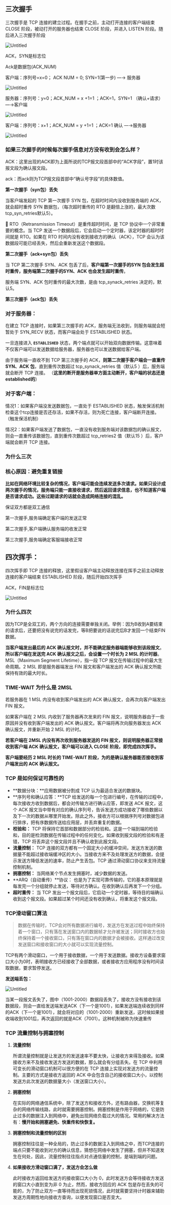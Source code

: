 

## 三次握手

三次握手是 TCP 连接的建立过程。在握手之前，主动打开连接的客户端结束 CLOSE 阶段，被动打开的服务器也结束 CLOSE 阶段，并进入 LISTEN 阶段。随后进入三次握手阶段

![Untitled](Untitled%205.jpeg)

ACK，SYN是标志位

Ack是数据包(ACK_NUM)

客户端：序列号=x=0； ACK NUM = 0; SYN=1(第一步)  —→ 服务器

![Untitled](Untitled%2025.png)

服务器：序列号：y=0；ACK_NUM = x +1=1 ；ACK=1，SYN=1 （确认+请求） —→客户端

![Untitled](Untitled%2026.png)

客户端：序列号：x+1；ACK_NUM = y +1=1 ；ACK=1 确认 —→服务器

![Untitled](Untitled%2027.png)

### 如果三次握手的时候每次握手信息对方没有收到会怎么样？

ACK：这里出现的ACK即为上面所说的TCP报文段首部中的“ACK字段”，置1时该报文段为确认报文段。

ack：而ack则为TCP报文段首部中“确认号字段”的具体数值。

**第一次握手（syn包）丢失**

当客户端发起的 TCP 第一次握手 SYN 包，在超时时间内没收到服务端的 ACK，就会超时重传 SYN 数据包，（每次超时重传的 RTO 是翻倍上涨的，最大次数tcp_syn_retries默认5）。

<aside>
🚧 RTO（Retransmission Timeout）是重传超时时间，是 TCP 协议中一个非常重要的概念。当 TCP 发送一个数据段后，它会启动一个定时器，该定时器的超时时间就是 RTO。如果在 RTO 时间内没有收到接收方的确认（ACK），TCP 会认为该数据段可能已经丢失，然后会重新发送这个数据段。

</aside>

**第二次握手（ack+syn包）丢失**

当 TCP 第二次握手 SYN、ACK 包丢了后，**客户端第一次握手的SYN 包会发生超时重传，服务端第二次握手的SYN、ACK 也会发生超时重传**。

服务端 SYN、ACK 包时重传的最大次数，是由 tcp_synack_retries 决定的，默认5。

**第三次握手（ack包）丢失**

### 对于服务器：

在建立 TCP 连接时，如果第三次握手的 ACK，服务端无法收到，则服务端就会短暂处于 SYN_RECV 状态，而客户端会处于 ESTABLISHED 状态。

一旦连接进入 **`ESTABLISHED`** 状态，两个端点就可以开始双向数据传输。这意味着不仅客户端可以发送数据给服务器，服务器也可以发送数据给客户端。

由于服务端一直收不到 TCP 第三次握手的 ACK，**则第二次握手客户端会一直重传 SYN、ACK 包**，直到重传次数超过 tcp_synack_retries 值（默认5 ）后，服务端就会断开 TCP 连接。 （**这里的断开是服务器单方面主动断开，客户端的状态还是established的**）

### 对于客户端：

情况1：如果客户端没发送数据包，一直处于 ESTABLISHED 状态，触发保活机制检查这个tcp连接是否还存活，如果不存活，则为死亡连接，客户端断开连接。 （触发保活机制）

情况2：如果客户端发送了数据包，一直没有收到服务端对该数据包的确认报文，则会一直重传该数据包，直到重传次数超过 tcp_retries2 值（默认15 ）后，客户端就会断开 TCP 连接。

### 为什么三次

### 核心原因：避免重复链接

**比如在网络环境比较复杂的情况，客户端可能会连续发送多次请求。如果只设计成两次握手的情况，服务端只能一直接收请求，然后返回请求信息，也不知道客户端是否请求成功。这些过期请求的话就会造成网络连接的混乱。**

保证双方都是双工通信

第一次握手,服务端确定客户端的发送正常

第二次握手,客户端确认服务端的收发正常

第三次握手,服务端确定客服端接收正常

## 四次挥手：

四次挥手即 TCP 连接的释放，这里假设客户端主动释放连接在挥手之前主动释放连接的客户端结束 ESTABLISHED 阶段，随后开始四次挥手

ACK，FIN是标志位

![Untitled](Untitled%2028.png)

### 为什么四次

因为TCP是全双工的，两个方向的连接需要单独关闭。举例：因为B收到A要结束的请求后，还要把没有说完的话发完，等B把要说的话说完后B才发回一个结束FIN数据。

**当客户端发出最后的 ACK 确认报文时，并不能确定服务器端能够收到该段报文**。**所以客户端在发送完 ACK 确认报文之后，会设置一个时长为 2 MSL 的计时器**。MSL（Maximum Segment Lifetime），指一段 TCP 报文在传输过程中的最大生命周期。2 MSL 即是服务器端发出 FIN 报文和客户端发出的 ACK 确认报文所能保持有效的最大时长。

### **TIME-WAIT** 为什么是 2MSL

若服务器在 1 MSL 内没有收到客户端发出的 ACK 确认报文，会再次向客户端发出 FIN 报文。

如果客户端在 2 MSL 内收到了服务器再次发来的 FIN 报文，说明服务器由于一些原因并没有收到客户端发出的 ACK 确认报文。客户端将再次向服务器发出 ACK 确认报文，并重新开始 2 MSL 的计时。

**若客户端在 2MSL 内没有再次收到服务器发送的 FIN 报文，则说明服务器正常接收到客户端 ACK 确认报文，客户端可以进入 CLOSE 阶段，即完成四次挥手。**

**客户端要经历 2 MSL 时长的 TIME-WAIT 阶段，为的是确认服务器能否接收到客户端发出的 ACK 确认报文。**

### TCP 是如何保证可靠性的

- **数据分块：**应用数据被分割成 TCP 认为最适合发送的数据块。
- **序列号和确认应答：**TCP 给发送的每一个包进行编号，在传输的过程中，每次接收方收到数据后，都会对传输方进行确认应答，即发送 ACK 报文，这个 ACK 报文当中带有对应的确认序列号，告诉发送方成功接收了哪些数据以及下一次的数据从哪里开始发。除此之外，接收方可以根据序列号对数据包进行排序，把有序数据传送给应用层，并丢弃重复的数据。
- **校验和：** TCP 将保持它首部和数据部分的检验和。这是一个端到端的检验和，目的是检测数据在传输过程中的任何变化。如果收到报文段的检验和有差错，TCP 将丢弃这个报文段并且不确认收到此报文段。
- **流量控制：** TCP 连接的双方都有一个固定大小的缓冲空间，发送方发送的数据量不能超过接收端缓冲区的大小。当接收方来不及处理发送方的数据，会提示发送方降低发送的速率，防止产生丢包。TCP 通过滑动窗口协议来支持流量控制机制。
- **拥塞控制：** 当网络某个节点发生拥塞时，减少数据的发送。
- **ARQ（自动重传）**协议： 也是为了实现可靠传输的，它的基本原理就是每发完一个分组就停止发送，等待对方确认。在收到确认后再发下一个分组。
- **超时重传：** 当 TCP 发出一个报文段后，它启动一个定时器，等待目的端确认收到这个报文段。如果超过某个时间还没有收到确认，将重发这个报文段。

### TCP滑动窗口算法

> 数据在传输时，TCP会对所有数据进行编号，发送方在发送过程中始终保持着一个窗口，只有落在发送窗口内的数据帧才允许被发送；同时接收方也始终保持着一个接收窗口，只有落在窗口内的数据才会被接收。这样通过改变发送窗口和接收窗口的大小就可以实现流量控制。
> 

TCP有两个滑动窗口，一个用于接收数据，一个用于发送数据。接收方设备要求窗口大小为0时，表明接收方已经接收了全部数据，或者接收方应用程序没有时间读取数据，要求暂停发送。

**发送端丢包：**

![Untitled](Untitled%206.jpeg)

当某一段报文丢失了，图中（1001-2000）数据段丢失了，接收方没有接收到该数据段，则会一直给发送端发送ACK（下一个是1001），如果发送端连续收到同样的ACK（下一个是1001），就会将对应的（1001-2000）重新发送，这时候如果接收端收到1001后，再次返回的就是ACK（7001）。这种机制被称为快速重传

### TCP 流量控制与拥塞控制

1. **流量控制**
    
    所谓流量控制就是让发送方的发送速率不要太快，让接收方来得及接收。如果接收方来不及接收发送方发送的数据，那么就会有分组丢失。在 TCP 中利用可变长的滑动窗口机制可以很方便的在 TCP 连接上实现对发送方的流量控制。主要的方式是接收方返回的 ACK 中会包含自己的接收窗口大小，以控制发送方此次发送的数据量大小（发送窗口大小）。
    
2. **拥塞控制**
    
    在实际的网络通信系统中，除了发送方和接收方外，还有路由器，交换机等复杂的网络传输线路，此时就需要拥塞控制。拥塞控制是作用于网络的，它是防止过多的数据注入到网络中，避免出现网络负载过大的情况。常用的解决方法有：**慢开始和拥塞避免、快重传和快恢复。**
    
3. **拥塞控制和流量控制的区别**
    
    拥塞控制往往是一种全局的，防止过多的数据注入到网络之中，而TCP连接的端点只要不能收到对方的确认信息，猜想在网络中发生了拥塞，但并不知道发生在何处，因此，流量控制往往指点对点通信量的控制，是端到端的问题。
    
4. **如果接收方滑动窗口满了，发送方会怎么做**
    
    此时接收方返回给发送方的接收窗口大小为 0，此时发送方会等待接收方发送的窗口大小直到变为非 0 为止，然而，接收方回应的 ACK 包是存在丢失的可能的，为了防止双方一直等待而出现死锁情况，此时就需要坚持计时器来辅助发送方周期性地向接收方查询，以便发现窗口是否变大。
